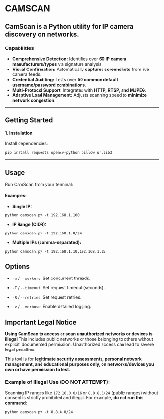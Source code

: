 
# CAMSCAN

## CamScan is a Python utility for IP camera discovery on networks.

### Capabilities

* **Comprehensive Detection:** Identifies over **60 IP camera manufacturers/types** via signature analysis.
* **Visual Confirmation:** Automatically **captures screenshots** from live camera feeds.
* **Credential Auditing:** Tests over **50 common default username/password combinations**.
* **Multi-Protocol Support:** Integrates with **HTTP, RTSP, and MJPEG**.
* **Adaptive Load Management:** Adjusts scanning speed to **minimize network congestion**.

---

## Getting Started

#### 1. Installation

Install dependencies:

```bash
pip install requests opencv-python pillow urllib3

```

----------

## Usage

Run CamScan from your terminal:

#### Examples:

-   **Single IP:**
```
python camscan.py -t 192.168.1.100
```
- **IP Range (CIDR):**
```
python camscan.py -t 192.168.1.0/24
```
- **Multiple IPs (comma-separated):**
```
python camscan.py -t 192.168.1.10,192.168.1.15
```
## Options

-   `-w` / `--workers`: Set concurrent threads.
    
-   `-T` / `--timeout`: Set request timeout (seconds).
    
-   `-R` / `--retries`: Set request retries.
    
-   `-v` / `--verbose`: Enable detailed logging.

## Important Legal Notice

**Using CamScan to access or scan unauthorized networks or devices is illegal** This includes public networks or those belonging to others without explicit, documented permission. Unauthorized access can lead to severe legal penalties.

This tool is for **legitimate security assessments, personal network management, and educational purposes only, on networks/devices you own or have permission to test.**

### **Example of Illegal Use (DO NOT ATTEMPT):**

Scanning IP ranges like `172.16.0.0/16` or `8.8.8.0/24` (public ranges) without consent is strictly prohibited and illegal. For example, **do not run this command**:
```
python camscan.py -t 8.8.8.0/24
```
